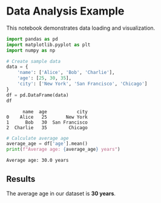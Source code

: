 # Data Analysis Example

This notebook demonstrates data loading and visualization.

```python
import pandas as pd
import matplotlib.pyplot as plt
import numpy as np
```

```python
# Create sample data
data = {
    'name': ['Alice', 'Bob', 'Charlie'],
    'age': [25, 30, 35],
    'city': ['New York', 'San Francisco', 'Chicago']
}
df = pd.DataFrame(data)
df
```

```
      name  age           city
0    Alice   25       New York
1      Bob   30  San Francisco
2  Charlie   35        Chicago
```

```python
# Calculate average age
average_age = df['age'].mean()
print(f"Average age: {average_age} years")
```

```
Average age: 30.0 years
```

## Results

The average age in our dataset is **30 years**.
